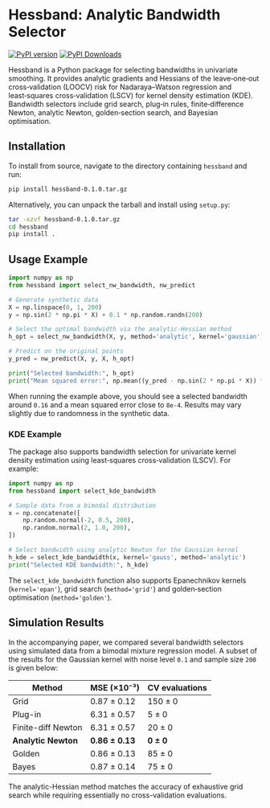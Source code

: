 # Hessband: Analytic Bandwidth Selector

[![PyPI version](https://img.shields.io/pypi/v/hessband.svg)](https://pypi.org/project/hessband/)
[![PyPI Downloads](https://static.pepy.tech/badge/hessband)](https://pepy.tech/projects/hessband)

Hessband is a Python package for selecting bandwidths in univariate smoothing.  It provides analytic gradients and Hessians of the leave‑one‑out cross‑validation (LOOCV) risk for Nadaraya–Watson regression and least‑squares cross‑validation (LSCV) for kernel density estimation (KDE).  Bandwidth selectors include grid search, plug‑in rules, finite‑difference Newton, analytic Newton, golden‑section search, and Bayesian optimisation.

## Installation

To install from source, navigate to the directory containing `hessband` and run:

```bash
pip install hessband-0.1.0.tar.gz
```

Alternatively, you can unpack the tarball and install using `setup.py`:

```bash
tar -xzvf hessband-0.1.0.tar.gz
cd hessband
pip install .
```

## Usage Example

```python
import numpy as np
from hessband import select_nw_bandwidth, nw_predict

# Generate synthetic data
X = np.linspace(0, 1, 200)
y = np.sin(2 * np.pi * X) + 0.1 * np.random.randn(200)

# Select the optimal bandwidth via the analytic-Hessian method
h_opt = select_nw_bandwidth(X, y, method='analytic', kernel='gaussian')

# Predict on the original points
y_pred = nw_predict(X, y, X, h_opt)

print("Selected bandwidth:", h_opt)
print("Mean squared error:", np.mean((y_pred - np.sin(2 * np.pi * X)) ** 2))
```

When running the example above, you should see a selected bandwidth around `0.16` and a mean squared error close to `8e-4`. Results may vary slightly due to randomness in the synthetic data.

### KDE Example

The package also supports bandwidth selection for univariate kernel density estimation using least‑squares cross‑validation (LSCV).  For example:

```python
import numpy as np
from hessband import select_kde_bandwidth

# Sample data from a bimodal distribution
x = np.concatenate([
    np.random.normal(-2, 0.5, 200),
    np.random.normal(2, 1.0, 200),
])

# Select bandwidth using analytic Newton for the Gaussian kernel
h_kde = select_kde_bandwidth(x, kernel='gauss', method='analytic')
print("Selected KDE bandwidth:", h_kde)
```

The `select_kde_bandwidth` function also supports Epanechnikov kernels (`kernel='epan'`), grid search (`method='grid'`) and golden‑section optimisation (`method='golden'`).

## Simulation Results

In the accompanying paper, we compared several bandwidth selectors using simulated data from a bimodal mixture regression model. A subset of the results for the Gaussian kernel with noise level `0.1` and sample size `200` is given below:

| Method               | MSE (×10⁻³)       | CV evaluations |
|----------------------|-------------------|---------------|
| Grid                 | 0.87 ± 0.12       | 150 ± 0       |
| Plug-in              | 6.31 ± 0.57       | 5 ± 0         |
| Finite-diff Newton   | 6.31 ± 0.57       | 20 ± 0        |
| **Analytic Newton**  | **0.86 ± 0.13**   | **0 ± 0**     |
| Golden               | 0.86 ± 0.13       | 85 ± 0        |
| Bayes                | 0.87 ± 0.14       | 75 ± 0        |

The analytic-Hessian method matches the accuracy of exhaustive grid search while requiring essentially no cross-validation evaluations.
